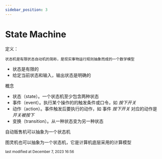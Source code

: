 ```yaml
---
sidebar_position: 3
---
```

    
# State Machine

定义：

`状态机是有限状态自动机的简称，是现实事物运行规则抽象而成的一个数学模型`

- 状态是有限的
- 给定当前状态和输入，输出状态是明确的

概念

- 状态（state）。一个状态机至少包含两种状态
- 事件（event）。执行某个操作的的触发条件或口令，如 *按下开关*
- 动作（action）。事件触发后要执行的动作，如 事件 *按下开关* 对应的动作是 *开关被按下*
- 变换（transition）。从一种状态变为另一种状态

自动贩售机可以抽象为一个状态机

图灵机也可以抽象为一个状态机，它是计算机底层采用的计算模型


<div style={{textAlign: 'right'}}><small style={{color: 'grey'}}>last modified at December 7, 2023 16:56</small></div>
      